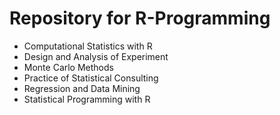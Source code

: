 # Repository for R-Programming 

- Computational Statistics with R
- Design and Analysis of Experiment
- Monte Carlo Methods
- Practice of Statistical Consulting
- Regression and Data Mining
- Statistical Programming with R
